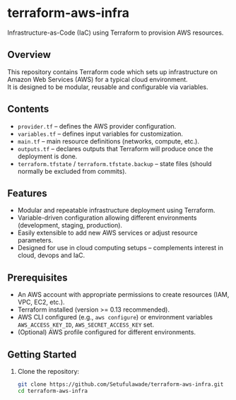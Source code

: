 # terraform-aws-infra

Infrastructure-as-Code (IaC) using Terraform to provision AWS resources.

## Overview

This repository contains Terraform code which sets up infrastructure on Amazon Web Services (AWS) for a typical cloud environment.  
It is designed to be modular, reusable and configurable via variables.  

## Contents

- `provider.tf` – defines the AWS provider configuration.  
- `variables.tf` – defines input variables for customization.  
- `main.tf` – main resource definitions (networks, compute, etc.).  
- `outputs.tf` – declares outputs that Terraform will produce once the deployment is done.  
- `terraform.tfstate` / `terraform.tfstate.backup` – state files (should normally be excluded from commits).  

## Features

- Modular and repeatable infrastructure deployment using Terraform.  
- Variable-driven configuration allowing different environments (development, staging, production).  
- Easily extensible to add new AWS services or adjust resource parameters.  
- Designed for use in cloud computing setups – complements interest in cloud, devops and IaC.

## Prerequisites

- An AWS account with appropriate permissions to create resources (IAM, VPC, EC2, etc.).  
- Terraform installed (version >= 0.13 recommended).  
- AWS CLI configured (e.g., `aws configure`) or environment variables `AWS_ACCESS_KEY_ID`, `AWS_SECRET_ACCESS_KEY` set.  
- (Optional) AWS profile configured for different environments.

## Getting Started

1. Clone the repository:
   ```bash
   git clone https://github.com/Setufulawade/terraform-aws-infra.git
   cd terraform-aws-infra
